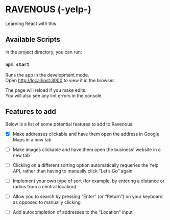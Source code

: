 # RAVENOUS (-yelp-)

Learning React with this

## Available Scripts

In the project directory, you can run:

### `npm start`

Runs the app in the development mode.\
Open [http://localhost:3000](http://localhost:3000) to view it in the browser.

The page will reload if you make edits.\
You will also see any lint errors in the console.

## Features to add

Below is a list of some potential features to add to Ravenous:

-   [x] Make addresses clickable and have them open the address in Google Maps in a new tab

-   [ ] Make images clickable and have them open the business’ website in a new tab
-   [ ] Clicking on a different sorting option automatically requeries the Yelp API, rather than having to manually click “Let’s Go” again
-   [ ] Implement your own type of sort (for example, by entering a distance or radius from a central location)
-   [ ] Allow you to search by pressing “Enter” (or “Return”) on your keyboard, as opposed to manually clicking
-   [ ] Add autocompletion of addresses to the “Location” input

